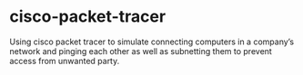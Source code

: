 # cisco-packet-tracer
Using cisco packet tracer to simulate connecting computers in a company’s network and pinging each other as well as subnetting them to prevent access from unwanted party.
